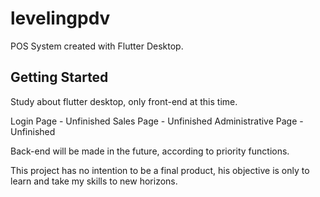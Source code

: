 # levelingpdv

POS System created with Flutter Desktop.

## Getting Started

Study about flutter desktop, only front-end at this time. 

Login Page - Unfinished
Sales Page - Unfinished
Administrative Page - Unfinished

Back-end will be made in the future, according to priority functions.

This project has no intention to be a final product, his objective is only to learn and take my skills to new horizons.
